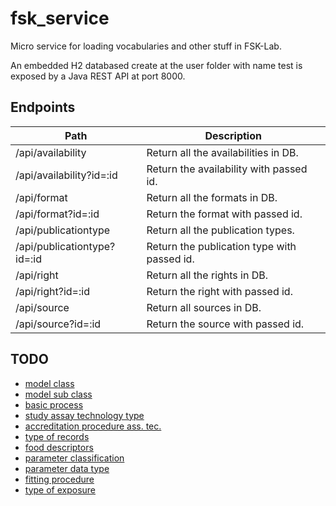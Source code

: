 # fsk_service
Micro service for loading vocabularies and other stuff in FSK-Lab.

An embedded H2 databased create at the user folder with name test is exposed by a Java REST API at port 8000.

## Endpoints

| Path | Description |
| ---- | ----------- |
| /api/availability | Return all the availabilities in DB. |
| /api/availability?id=:id | Return the availability with passed id. |
| /api/format | Return all the formats in DB. |
| /api/format?id=:id | Return the format with passed id. |
| /api/publicationtype | Return all the publication types. |
| /api/publicationtype?id=:id | Return the publication type with passed id. |
| /api/right | Return all the rights in DB. |
| /api/right?id=:id | Return the right with passed id. |
| /api/source | Return all sources in DB. |
| /api/source?id=:id | Return the source with passed id. |

## TODO
- [model class](https://docs.google.com/spreadsheets/d/1C6N4-YWX9OMmNStd2rYlSUaVys-aiJGLj00cD44aVc8/edit#gid=1154676235)
- [model sub class](https://docs.google.com/spreadsheets/d/1C6N4-YWX9OMmNStd2rYlSUaVys-aiJGLj00cD44aVc8/edit#gid=193246350)
- [basic process](https://docs.google.com/spreadsheets/d/1C6N4-YWX9OMmNStd2rYlSUaVys-aiJGLj00cD44aVc8/edit#gid=381733675)
- [study assay technology type](https://docs.google.com/spreadsheets/d/1C6N4-YWX9OMmNStd2rYlSUaVys-aiJGLj00cD44aVc8/edit#gid=803118524)
- [accreditation procedure ass. tec.](https://docs.google.com/spreadsheets/d/1C6N4-YWX9OMmNStd2rYlSUaVys-aiJGLj00cD44aVc8/edit#gid=2139507382)
- [type of records](https://docs.google.com/spreadsheets/d/1C6N4-YWX9OMmNStd2rYlSUaVys-aiJGLj00cD44aVc8/edit#gid=1894621904)
- [food descriptors](https://docs.google.com/spreadsheets/d/1C6N4-YWX9OMmNStd2rYlSUaVys-aiJGLj00cD44aVc8/edit#gid=1980509891)
- [parameter classification](https://docs.google.com/spreadsheets/d/1C6N4-YWX9OMmNStd2rYlSUaVys-aiJGLj00cD44aVc8/edit#gid=1206772622)
- [parameter data type](https://docs.google.com/spreadsheets/d/1C6N4-YWX9OMmNStd2rYlSUaVys-aiJGLj00cD44aVc8/edit#gid=1809954237)
- [fitting procedure](https://docs.google.com/spreadsheets/d/1C6N4-YWX9OMmNStd2rYlSUaVys-aiJGLj00cD44aVc8/edit#gid=626949475)
- [type of exposure](https://docs.google.com/spreadsheets/d/1C6N4-YWX9OMmNStd2rYlSUaVys-aiJGLj00cD44aVc8/edit#gid=1148245676)